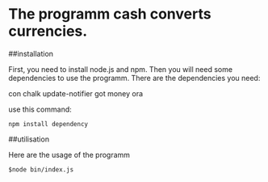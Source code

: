 # The programm cash converts currencies.

##installation

First, you need to install node.js and npm.
Then you will need some dependencies to use the programm.
There are the dependencies you need:

con
chalk
update-notifier
got
money
ora

use this command: 

```
npm install dependency
```

##utilisation

Here are the usage of the programm

```
$node bin/index.js 
```




